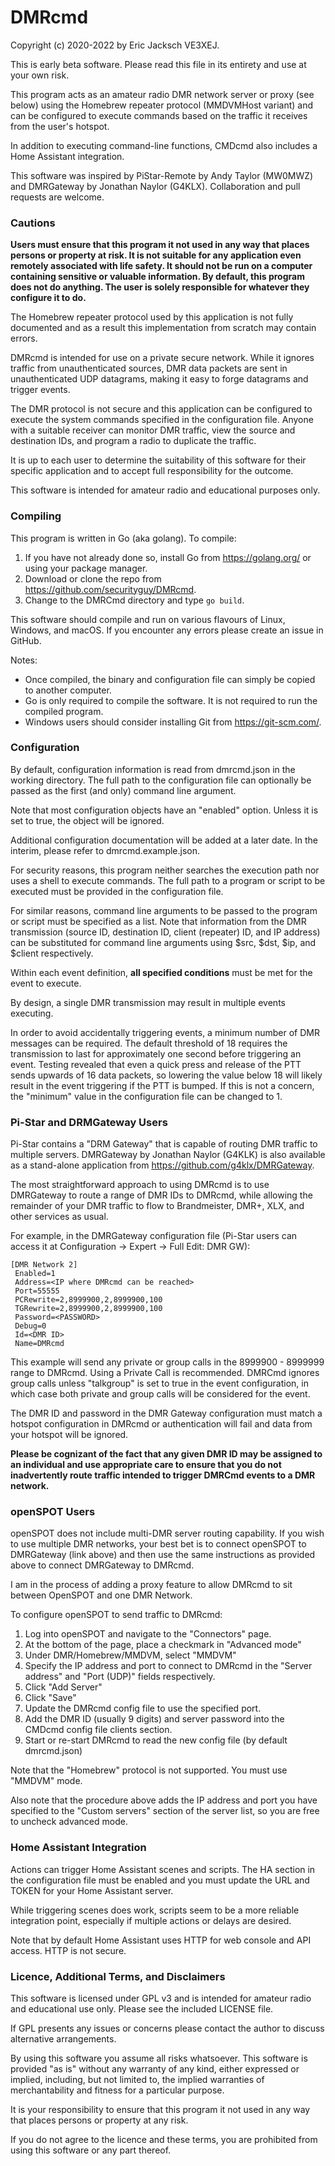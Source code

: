 # DMRcmd

Copyright (c) 2020-2022 by Eric Jacksch VE3XEJ.

This is early beta software. Please read this file in its entirety and use at your own risk.

This program acts as an amateur radio DMR network server or proxy (see below) using the Homebrew repeater protocol
(MMDVMHost variant) and can be configured to execute commands based on the traffic it receives from the user's hotspot.

In addition to executing command-line functions, CMDcmd also includes a Home Assistant integration.

This software was inspired by PiStar-Remote by Andy Taylor (MW0MWZ) and DMRGateway by Jonathan Naylor (G4KLX). 
Collaboration and pull requests are welcome.

### Cautions

**Users must ensure that this program it not used in any way that places persons or
property at risk. It is not suitable for any application even remotely associated with life safety.
It should not be run on a computer containing sensitive or valuable information. By default, this program does not
do anything. The user is solely responsible for whatever they configure it to do.**

The Homebrew repeater protocol used by this application is not fully documented and as a result this implementation
from scratch may contain errors.

DMRcmd is intended for use on a private secure network. While it ignores traffic from unauthenticated sources, 
DMR data packets are sent in unauthenticated UDP datagrams, making it easy to forge datagrams and trigger events.

The DMR protocol is not secure and this application can be configured to execute the system commands specified in the 
configuration file. Anyone with a suitable receiver can monitor DMR traffic, view the source and destination IDs, 
and program a radio to duplicate the traffic.

It is up to each user to determine the suitability of this software for their specific application and to accept
full responsibility for the outcome.

This software is intended for amateur radio and educational purposes only. 

### Compiling

This program is written in Go (aka golang). To compile:

1) If you have not already done so, install Go from https://golang.org/ or using your package manager.
2) Download or clone the repo from https://github.com/securityguy/DMRcmd.
3) Change to the DMRCmd directory and type `go build`.

This software should compile and run on various flavours of Linux, Windows, and macOS.
If you encounter any errors please create an issue in GitHub.

Notes:
 - Once compiled, the binary and configuration file can simply be copied to another computer.
 - Go is only required to compile the software. It is not required to run the compiled program.
 - Windows users should consider installing Git from https://git-scm.com/.
 
### Configuration

By default, configuration information is read from dmrcmd.json in the working directory. 
The full path to the configuration file can optionally be passed as the first (and only) 
command line argument.

Note that most configuration objects have an "enabled" option. Unless it is set to true, the
object will be ignored.

Additional configuration documentation will be added at a later date. In the interim, 
please refer to dmrcmd.example.json.

For security reasons, this program neither searches the execution path nor uses a shell to 
execute commands. The full path to a program or script to be executed must be provided
in the configuration file.

For similar reasons, command line arguments to be passed to the program or script must be specified as
a list. Note that information from the DMR transmission (source ID, destination ID, client (repeater) ID, 
and IP address) can be substituted for command line arguments using $src, $dst, $ip, and $client respectively.

Within each event definition, **all specified conditions** must be met for the event to execute.

By design, a single DMR transmission may result in multiple events executing.

In order to avoid accidentally triggering events, a minimum number of DMR messages can be required.
The default threshold of 18 requires the transmission to last for approximately one second 
before triggering an event. Testing revealed that even a quick press and release of the PTT
sends upwards of 16 data packets, so lowering the value below 18 will likely result
in the event triggering if the PTT is bumped. If this is not a concern, the "minimum" value in the
configuration file can be changed to 1.

### Pi-Star and DRMGateway Users

Pi-Star contains a "DRM Gateway" that is capable of routing DMR traffic to multiple servers. 
DMRGateway by Jonathan Naylor (G4KLK) is also available as a stand-alone application from 
https://github.com/g4klx/DMRGateway.

The most straightforward approach to using DMRcmd is to use DMRGateway to route a range of DMR IDs to
DMRcmd, while allowing the remainder of your DMR traffic to flow to Brandmeister, DMR+, XLX, and other services as usual.

For example, in the DMRGateway configuration file (Pi-Star users can access it at Configuration -> Expert -> Full Edit: DMR GW):

    [DMR Network 2]
     Enabled=1
     Address=<IP where DMRcmd can be reached>
     Port=55555
     PCRewrite=2,8999900,2,8999900,100
     TGRewrite=2,8999900,2,8999900,100
     Password=<PASSWORD>
     Debug=0
     Id=<DMR ID>
     Name=DMRcmd

This example will send any private or group calls in the 8999900 - 8999999 range to DMRcmd.
Using a Private Call is recommended. DMRCmd ignores group calls unless "talkgroup" is
set to true in the event configuration, in which case both private and group calls will be
considered for the event.

The DMR ID and password in the DMR Gateway configuration must match a hotspot configuration in DMRcmd
or authentication will fail and data from your hotspot will be ignored.

**Please be cognizant of the fact that any given DMR ID may be assigned to an individual and use appropriate
care to ensure that you do not inadvertently route traffic intended to trigger DMRCmd events to a DMR network.**

### openSPOT Users

openSPOT does not include multi-DMR server routing capability. If you wish to use multiple DMR networks, your best bet
is to connect openSPOT to DMRGateway (link above) and then use the same instructions as provided above to connect
DMRGateway to DMRcmd.

I am in the process of adding a proxy feature to allow DMRcmd to sit between OpenSPOT and one DMR Network.

To configure openSPOT to send traffic to DMRcmd:

1) Log into openSPOT and navigate to the "Connectors" page.
2) At the bottom of the page, place a checkmark in "Advanced mode"
3) Under DMR/Homebrew/MMDVM, select "MMDVM"
4) Specify the IP address and port to connect to DMRcmd in the "Server address" and "Port (UDP)" fields respectively.
5) Click "Add Server"
6) Click "Save"
7) Update the DMRcmd config file to use the specified port.
8) Add the DMR ID (usually 9 digits) and server password into the CMDcmd config file clients section.
9) Start or re-start DMRcmd to read the new config file (by default dmrcmd.json)

Note that the "Homebrew" protocol is not supported. You must use "MMDVM" mode.

Also note that the procedure above adds the IP address and port you have specified to the "Custom servers" section
of the server list, so you are free to uncheck advanced mode.

### Home Assistant Integration

Actions can trigger Home Assistant scenes and scripts. The HA section in the configuration file must be enabled
and you must update the URL and TOKEN for your Home Assistant server. 

While triggering scenes does work, scripts seem to be a more reliable integration point, especially if multiple 
actions or delays are desired.

Note that by default Home Assistant uses HTTP for web console and API access. HTTP is not secure.

### Licence, Additional Terms, and Disclaimers

This software is licensed under GPL v3 and is intended for amateur radio and educational use only.
Please see the included LICENSE file.

If GPL presents any issues or concerns please contact the author to discuss alternative arrangements.

By using this software you assume all risks whatsoever. This software is provided "as is"
without any warranty of any kind, either expressed or implied, including, but not limited to,
the implied warranties of merchantability and fitness for a particular purpose.

It is your responsibility to ensure that this program it not used in any way that places persons or
property at any risk.
 
If you do not agree to the licence and these terms, you are prohibited from using this software
or any part thereof.
